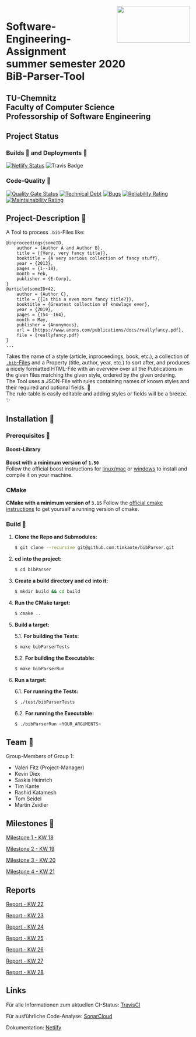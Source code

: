 <img align="right" src="https://upload.wikimedia.org/wikipedia/de/thumb/e/e3/Logo_TU_Chemnitz.svg/2000px-Logo_TU_Chemnitz.svg.png" width="200" height="99.5"/>

<h1>Software-Engineering-Assignment <br/> summer semester 2020 <br/> BiB-Parser-Tool</h1>
<h2>TU-Chemnitz <br/> Faculty of Computer Science <br/> Professorship of Software Engineering</h2>

## Project Status

### Builds :construction_worker: and Deployments :rocket:

[![Netlify Status](https://api.netlify.com/api/v1/badges/c88170d7-f1a1-48d4-8e86-d8d1fdfb8afd/deploy-status)](https://app.netlify.com/sites/relaxed-heisenberg-aecc6d/deploys)
![Travis Badge](https://travis-ci.com/timkante/bibParser.svg?branch=master "TravisCI - Status")

### Code-Quality :art:

[![Quality Gate Status](https://sonarcloud.io/api/project_badges/measure?project=timkante_bibParser&metric=alert_status)](https://sonarcloud.io/dashboard?id=timkante_bibParser)
[![Technical Debt](https://sonarcloud.io/api/project_badges/measure?project=timkante_bibParser&metric=sqale_index)](https://sonarcloud.io/dashboard?id=timkante_bibParser)
[![Bugs](https://sonarcloud.io/api/project_badges/measure?project=timkante_bibParser&metric=bugs)](https://sonarcloud.io/dashboard?id=timkante_bibParser)
[![Reliability Rating](https://sonarcloud.io/api/project_badges/measure?project=timkante_bibParser&metric=reliability_rating)](https://sonarcloud.io/dashboard?id=timkante_bibParser)
[![Maintainability Rating](https://sonarcloud.io/api/project_badges/measure?project=timkante_bibParser&metric=sqale_rating)](https://sonarcloud.io/dashboard?id=timkante_bibParser)

## Project-Description :pencil:

A Tool to process `.bib`-Files like:

```raw
@inproceedings{someID,
    author = {Author A and Author B},
    title = {{Very, very fancy title}},
    booktitle = {A very serious collection of fancy stuff},
    year = {2013},
    pages = {1--18},
    month = Feb,
    publisher = {E-Corp},
}
@article{someID+42,
    author = {Author C},
    title = {{Is this a even more fancy title?}},
    booktitle = {Greatest collection of knowlage ever},
    year = {2019},
    pages = {154--164},
    month = May,
    publisher = {Anonymous},
    url = {https://www.anons.com/publications/docs/reallyfancy.pdf},
    file = {reallyfancy.pdf}
}
...
```
Takes the name of a style (article, inproceedings, book, etc.), a collection of [`.bib`-Files](https://de.wikipedia.org/wiki/BibTeX) and a Property (title, author, year, etc.) to sort after, and produces a nicely formatted HTML-File with an overview over all the Publications in the given files matching the given style, ordered by the given ordering.  
The Tool uses a JSON-File with rules containing names of known styles and their required and optional fields. :wrench:  
The rule-table is easily editable and adding styles or fields will be a breeze. :sparkles:

## Installation :rocket:

### Prerequisites :seedling:

#### Boost-Library

__Boost with a minimum version of `1.50`__  
Follow the official boost instructions for [linux/mac](https://www.boost.org/doc/libs/1_73_0/more/getting_started/unix-variants.html) or [windows](https://www.boost.org/doc/libs/1_73_0/more/getting_started/windows.html) to install and compile it on your machine.  

### CMake

__CMake with a minimum version of `3.15`__
Follow the [official cmake instructions](https://cmake.org/download/) to get yourself a running version of cmake.

### Build :construction_worker:

1. __Clone the Repo and Submodules:__

    ```bash
    $ git clone --recursive git@github.com:timkante/bibParser.git
    ```

2. __cd into the project:__

    ```bash
    $ cd bibParser
    ```

3. __Create a build directory and cd into it:__

    ```bash
    $ mkdir build && cd build
    ```

4. __Run the CMake target:__

    ```bash
    $ cmake ..
    ```

5. __Build a target:__

    5.1. __For building the Tests:__
    
    ```bash
    $ make bibParserTests
    ```
   
    5.2. __For building the Executable:__
   
    ```bash
    $ make bibParserRun
    ```

6. __Run a target:__

    6.1. __For running the Tests:__
    
    ```bash
    $ ./test/bibParserTests
    ```
   
    6.2. __For running the Executable:__
   
    ```bash
    $ ./bibParserRun <YOUR_ARGUMENTS>
    ```

## Team :busts_in_silhouette:

Group-Members of Group 1:

+ Valeri Fitz (Project-Manager)
+ Kevin Diex
+ Saskia Heinrich
+ Tim Kante
+ Rashid Katamesh
+ Tom Seidel
+ Martin Zeidler

## Milestones :triangular_flag_on_post:

[Milestone 1 - KW 18](doc/milestone1/berichtGroup1KW18.md "Report of KW 18")

[Milestone 2 - KW 19](doc/milestone2/berichtGroup1KW19.md "Report of KW 19")

[Milestone 3 - KW 20](doc/milestone3/berichtGroup1KW20.md "Report of KW 20")

[Milestone 4 - KW 21](doc/milestone4/berichtGroup1KW21.md "Report of KW 21")

## Reports

[Report - KW 22](doc/Berichte/berichtGroup1KW22.md "Report of KW 22")

[Report - KW 23](doc/Berichte/berichtGroup1KW23.md "Report of KW 23")

[Report - KW 24](doc/Berichte/berichtGroup1KW24.md "Report of KW 24")

[Report - KW 25](doc/Berichte/Zwischenbericht.md "Report of KW 25")

[Report - KW 26](doc/Berichte/berichtGroup1KW26.md "Report of KW 26")

[Report - KW 27](doc/Berichte/berichtGroup1KW27.md "Report of KW 27")

[Report - KW 28](doc/Berichte/berichtGroup1KW28.md "Report of KW 28")

## Links

Für alle Informationen zum aktuellen CI-Status: [TravisCI](https://travis-ci.com/github/timkante/bibParser "TravisCI")

Für ausführliche Code-Analyse: [SonarCloud](https://sonarcloud.io/dashboard?id=timkante_bibParser "SonarCloud.io")

Dokumentation: [Netlify](https://bibparser.timkante.dev "Doxygen")
